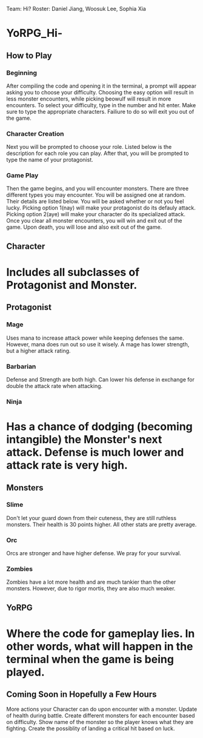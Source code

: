 Team: Hi?
Roster: Daniel Jiang, Woosuk Lee, Sophia Xia

# YoRPG_Hi-

## How to Play
### Beginning
   After compiling the code and opening it in the terminal, a prompt will appear asking you to choose your difficulty. Choosing the easy option will result in less monster encounters, while picking beowulf will result in more encounters. To select your difficulty, type in the number and hit enter. Make sure to type the appropriate characters. Failiure to do so will exit you out of the game.

### Character Creation
   Next you will be prompted to choose your role. Listed below is the description for each role you can play. After that, you will be prompted to type the name of your protagonist.

### Game Play
   Then the game begins, and you will encounter monsters. There are three different types you may encounter. You will be assigned one at random. Their details are listed below. You will be asked whether or not you feel lucky. Picking option 1(nay) will make your protagonist do its defauly attack. Picking option 2(aye) will make your character do its specialized attack. Once you clear all monster encounters, you will win and exit out of the game. Upon death, you will lose and also exit out of the game.

## Character
Includes all subclasses of Protagonist and Monster.
======================================================================
## Protagonist
### Mage
Uses mana to increase attack power while keeping defenses the same. However, mana does run out so use it wisely. A mage has lower strength, but a higher attack rating.

### Barbarian
Defense and Strength are both high. Can lower his defense in exchange for double the attack rate when attacking.

### Ninja
Has a chance of dodging (becoming intangible) the Monster's next attack. Defense is much lower and attack rate is very high.
=======================================================================
## Monsters
### Slime
Don't let your guard down from their cuteness, they are still ruthless monsters. Their health is 30 points higher. All other stats are pretty average.

### Orc
Orcs are stronger and have higher defense. We pray for your survival.

### Zombies
Zombies have a lot more health and are much tankier than the other monsters. However, due to rigor mortis, they are also much weaker.

## YoRPG
Where the code for gameplay lies. In other words, what will happen in the terminal when the game is being played.
=======================================================================
## Coming Soon in Hopefully a Few Hours

More actions your Character can do upon encounter with a monster.
Update of health during battle.
Create different monsters for each encounter based on difficulty.
Show name of the monster so the player knows what they are fighting.
Create the possiblity of landing a critical hit based on luck.